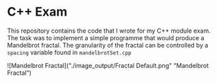# C++ Exam
This repository contains the code that I wrote for my C++ module exam. 
The task was to implement a simple programme that would produce a Mandelbrot fractal.
The granularity of the fractal can be controlled by a `spacing` variable found in `mandelbrotSet.cpp`

<!-- ![](CPPExam/image_output/Fractal Default.png) -->

![Mandelbrot Fractal]("./image_output/Fractal Default.png" "Mandelbrot Fractal")

